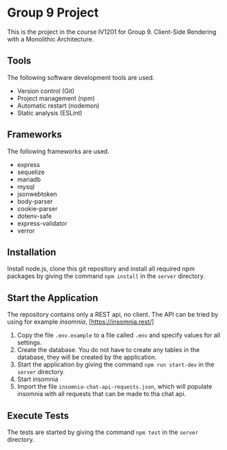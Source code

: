 # Group 9 Project

This is the project in the course IV1201 for Group 9. Client-Side Rendering with a Monolithic Architecture. 

## Tools

The following software development tools are used.

- Version control (Git)
- Project management (npm)
- Automatic restart (nodemon)
- Static analysis (ESLint)

## Frameworks

The following frameworks are used.

- express
- sequelize
- mariadb
- mysql
- jsonwebtoken
- body-parser
- cookie-parser
- dotenv-safe
- express-validator
- verror

## Installation

Install node.js, clone this git repository and install all required npm packages by giving the command `npm install` in the `server` directory.

## Start the Application

The repository contains only a REST api, no client. The API can be tried by using for example *insomnia*, [https://insomnia.rest/]

1. Copy the file `.env.example` to a file called `.env` and specify values for all settings.
1. Create the database. You do not have to create any tables in the database, they will be created by the application.
1. Start the application by giving the command `npm run start-dev` in the `server` directory.
1. Start insomnia
1. Import the file `insomnia-chat-api-requests.json`, which will populate insomnia with all requests that can be made to tha chat api.

## Execute Tests

The tests are started by giving the command `npm test` in the `server` directory.
